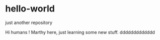 # hello-world
just another repository

Hi humans !
Marthy here, just learning some new stuff.
ddddddddddddd

